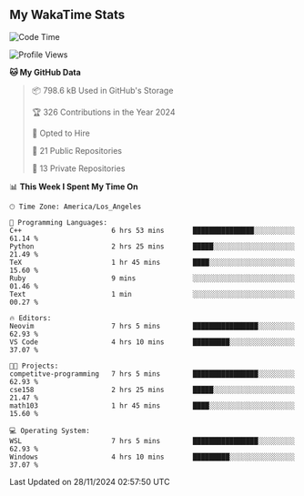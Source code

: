 ## My WakaTime Stats
<!--START_SECTION:waka-->
![Code Time](http://img.shields.io/badge/Code%20Time-169%20hrs%2014%20mins-blue)

![Profile Views](http://img.shields.io/badge/Profile%20Views-0-blue)

**🐱 My GitHub Data** 

> 📦 798.6 kB Used in GitHub's Storage 
 > 
> 🏆 326 Contributions in the Year 2024
 > 
> 💼 Opted to Hire
 > 
> 📜 21 Public Repositories 
 > 
> 🔑 13 Private Repositories 
 > 
📊 **This Week I Spent My Time On** 

```text
🕑︎ Time Zone: America/Los_Angeles

💬 Programming Languages: 
C++                      6 hrs 53 mins       ███████████████░░░░░░░░░░   61.14 % 
Python                   2 hrs 25 mins       █████░░░░░░░░░░░░░░░░░░░░   21.49 % 
TeX                      1 hr 45 mins        ████░░░░░░░░░░░░░░░░░░░░░   15.60 % 
Ruby                     9 mins              ░░░░░░░░░░░░░░░░░░░░░░░░░   01.46 % 
Text                     1 min               ░░░░░░░░░░░░░░░░░░░░░░░░░   00.27 % 

🔥 Editors: 
Neovim                   7 hrs 5 mins        ████████████████░░░░░░░░░   62.93 % 
VS Code                  4 hrs 10 mins       █████████░░░░░░░░░░░░░░░░   37.07 % 

🐱‍💻 Projects: 
competitve-programming   7 hrs 5 mins        ████████████████░░░░░░░░░   62.93 % 
cse158                   2 hrs 25 mins       █████░░░░░░░░░░░░░░░░░░░░   21.47 % 
math103                  1 hr 45 mins        ████░░░░░░░░░░░░░░░░░░░░░   15.60 % 

💻 Operating System: 
WSL                      7 hrs 5 mins        ████████████████░░░░░░░░░   62.93 % 
Windows                  4 hrs 10 mins       █████████░░░░░░░░░░░░░░░░   37.07 % 
```


 Last Updated on 28/11/2024 02:57:50 UTC
<!--END_SECTION:waka-->
